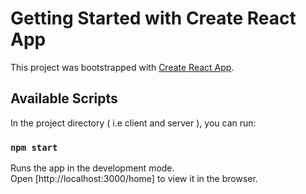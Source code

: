 # Getting Started with Create React App

This project was bootstrapped with [Create React App](https://github.com/facebook/create-react-app).

## Available Scripts

In the project directory ( i.e client and server ), you can run:

### `npm start`

Runs the app in the development mode.\
Open [http://localhost:3000/home] to view it in the browser.





